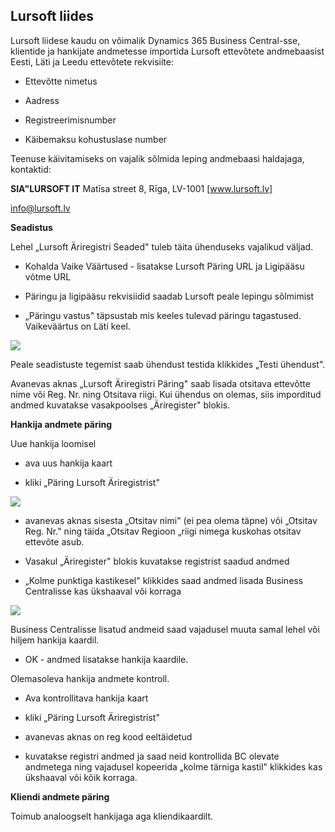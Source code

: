 ## Lursoft liides

Lursoft liidese kaudu on võimalik Dynamics 365 Business Central-sse, klientide ja hankijate andmetesse importida Lursoft ettevõtete andmebaasist Eesti, Läti ja Leedu ettevõtete rekvisiite:

-   Ettevõtte nimetus

-   Aadress

-   Registreerimisnumber

-   Käibemaksu kohustuslase number

Teenuse käivitamiseks on vajalik sõlmida leping andmebaasi haldajaga, kontaktid:

**SIA"LURSOFT IT**
Matīsa street 8, Rīga, LV-1001
[www.lursoft.lv]

<info@lursoft.lv>

**Seadistus**

Lehel „Lursoft Äriregistri Seaded" tuleb täita ühenduseks vajalikud väljad.

-   Kohalda Vaike Väärtused - lisatakse Lursoft Päring URL ja Ligipääsu võtme URL

-   Päringu ja ligipääsu rekvisiidid saadab Lursoft peale lepingu sõlmimist

-   „Päringu vastus" täpsustab mis keeles tulevad päringu tagastused. Vaikeväärtus on Läti keel.

![][1]

Peale seadistuste tegemist saab ühendust testida klikkides „Testi ühendust".

Avanevas aknas „Lursoft Äriregistri Päring" saab lisada otsitava ettevõtte nime või Reg. Nr. ning Otsitava riigi. Kui ühendus on olemas, siis imporditud andmed kuvatakse vasakpoolses „Äriregister" blokis.

**Hankija andmete päring**

Uue hankija loomisel

-   ava uus hankija kaart

-   kliki „Päring Lursoft Äriregistrist"

![][2]

-   avanevas aknas sisesta „Otsitav nimi" (ei pea olema täpne) või „Otsitav Reg. Nr." ning täida „Otsitav Regioon „riigi nimega kuskohas otsitav ettevõte asub.

-   Vasakul „Äriregister" blokis kuvatakse registrist saadud andmed

-   „Kolme punktiga kastikesel" klikkides saad andmed lisada Business Centralisse kas ükshaaval või korraga

![][3]

Business Centralisse lisatud andmeid saad vajadusel muuta samal lehel või hiljem hankija kaardil.

-   OK - andmed lisatakse hankija kaardile.

Olemasoleva hankija andmete kontroll.

-   Ava kontrollitava hankija kaart

-   kliki „Päring Lursoft Äriregistrist"

-   avanevas aknas on reg kood eeltäidetud

-   kuvatakse registri andmed ja saad neid kontrollida BC olevate andmetega ning vajadusel kopeerida „kolme tärniga kastil" klikkides kas ükshaaval või kõik korraga.

**Kliendi andmete päring**

Toimub analoogselt hankijaga aga kliendikaardilt.

  [www.lursoft.lv]: http://www.lursoft.lv/
  [1]: ./media/image1.et.png
  [2]: ./media/image2.et.png
  [3]: ./media/image3.et.png
